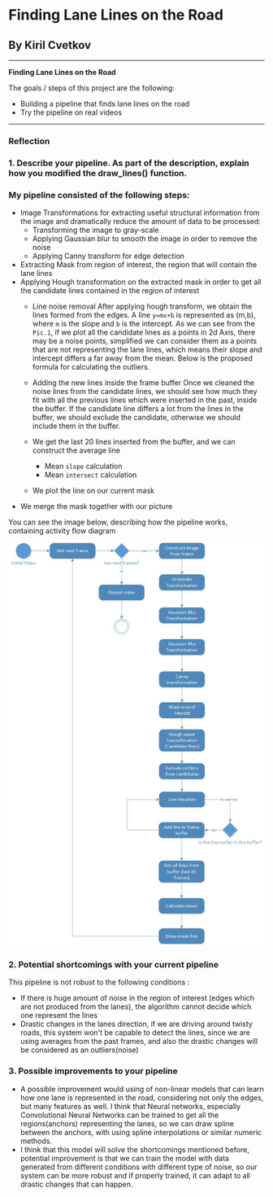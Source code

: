 # **Finding Lane Lines on the Road** 

## By Kiril Cvetkov


---

**Finding Lane Lines on the Road**

The goals / steps of this project are the following:
* Building a pipeline that finds lane lines on the road
* Try the pipeline on real videos

[//]: # (Image References)

[image1]: ./examples/grayscale.jpg "Grayscale"
[image2]: ./examples/flow.jpg "Flow"

---


### Reflection

### 1. Describe your pipeline. As part of the description, explain how you modified the draw_lines() function.

### My pipeline consisted of the following steps:
- Image Transformations for extracting useful structural information from the image and dramatically reduce the amount of data to be processed: 
	* Transforming the image to gray-scale
	* Applying Gaussian blur to smooth the image in order to remove the noise
    * Applying Canny transform for edge detection
- Extracting Mask from region of interest, the region that will contain the lane lines
- Applying Hough transformation on the extracted mask in order to get all the candidate lines contained in the region of interest
    * Line noise removal 
	    After applying hough transform, we obtain the lines formed from the edges.
	    A line `y=mx+b` is represented as (m,b), where `m` is the slope and `b` is the intercept.
            As we can see from the `Pic.1`, if we plot all the candidate lines as a points in 2d Axis,
	    there may be a noise points, simplified we can consider them as a points that are not representing the lane lines, 
	    which means their slope and intercept differs a far away from the mean.
            Below is the proposed formula for calculating the outliers.
    * Adding the new lines inside the frame buffer
        Once we cleaned the noise lines from the candidate lines, we should see how much they fit
	    with all the previous lines which were inserted in the past, inside the buffer.
        If the candidate line differs a lot from the lines in the buffer, we should
        exclude the candidate, otherwise we should include them in the buffer.
    * We get the last 20 lines inserted from the buffer, and we can construct the average line
        + Mean `slope` calculation
	    + Mean `intersect` calculation
     
    * We plot the line on our current mask
- We merge the mask together with our picture

You can see the image below, describing how the pipeline works, containing activity flow diagram

![Pipeline flow][image2]


### 2. Potential shortcomings with your current pipeline

This pipeline is not robust to the following conditions :

* If there is huge amount of noise in the region of interest (edges which are not produced from the lanes), the algorithm cannot decide which one represent the lines
* Drastic changes in the lanes direction, if we are driving around twisty roads, this system won't be capable to detect the lines, since we are using averages from the past frames,
  and also the drastic changes will be considered as an outliers(noise)

### 3. Possible improvements to your pipeline

* A possible improvement would using of non-linear models that can learn how one lane is represented in the road, considering not only the edges, but many features as well.
I think that Neural networks, especially Convolutional Neural Networks can be trained to get all the regions(anchors) representing the lanes, so we can 
draw spline between the anchors, with using spline interpolations or similar numeric methods.
* I think that this model will solve the shortcomings mentioned before, potential improvement is that we can train the model with data generated from different conditions with different type of noise,
so our system can be more robust and if properly trained, it can adapt to all drastic changes that can happen.

